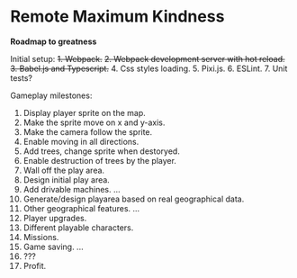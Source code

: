 # Remote Maximum Kindness
**Roadmap to greatness**

Initial setup:
~~1. Webpack.~~
~~2. Webpack development server with hot reload.~~
~~3. Babel.js and Typescript.~~
4. Css styles loading.
5. Pixi.js.
6. ESLint.
7. Unit tests?

Gameplay milestones:
1. Display player sprite on the map.
2. Make the sprite move on x and y-axis.
3. Make the camera follow the sprite.
4. Enable moving in all directions.
5. Add trees, change sprite when destoryed.
6. Enable destruction of trees by the player.
7. Wall off the play area.
8. Design initial play area.
9. Add drivable machines.
...
333. Generate/design playarea based on real geographical data.
334. Other geographical features.
...
666. Player upgrades.
667. Different playable characters.
668. Missions.
669. Game saving.
...
998. ???
999. Profit.
